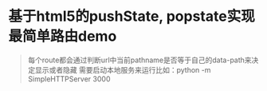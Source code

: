 # 基于html5的pushState, popstate实现最简单路由demo
> 每个route都会通过判断url中当前pathname是否等于自己的data-path来决定显示或者隐藏
> 需要启动本地服务来运行比如：python -m SimpleHTTPServer 3000